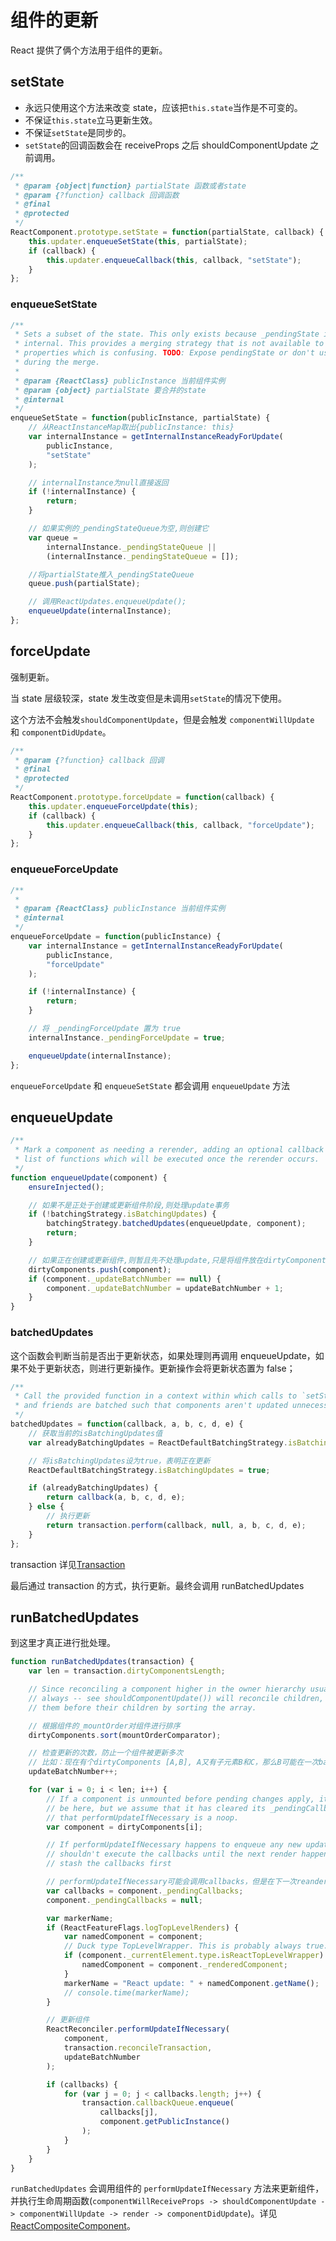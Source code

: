 # 组件的更新

React 提供了俩个方法用于组件的更新。

## setState

* 永远只使用这个方法来改变 state，应该把`this.state`当作是不可变的。
* 不保证`this.state`立马更新生效。
* 不保证`setState`是同步的。
* `setState`的回调函数会在 receiveProps 之后 shouldComponentUpdate 之前调用。

```js
/**
 * @param {object|function} partialState 函数或者state
 * @param {?function} callback 回调函数
 * @final
 * @protected
 */
ReactComponent.prototype.setState = function(partialState, callback) {
    this.updater.enqueueSetState(this, partialState);
    if (callback) {
        this.updater.enqueueCallback(this, callback, "setState");
    }
};
```

### enqueueSetState

```js
/**
 * Sets a subset of the state. This only exists because _pendingState is
 * internal. This provides a merging strategy that is not available to deep
 * properties which is confusing. TODO: Expose pendingState or don't use it
 * during the merge.
 *
 * @param {ReactClass} publicInstance 当前组件实例
 * @param {object} partialState 要合并的state
 * @internal
 */
enqueueSetState = function(publicInstance, partialState) {
    // 从ReactInstanceMap取出{publicInstance: this}
    var internalInstance = getInternalInstanceReadyForUpdate(
        publicInstance,
        "setState"
    );

    // internalInstance为null直接返回
    if (!internalInstance) {
        return;
    }

    // 如果实例的_pendingStateQueue为空,则创建它
    var queue =
        internalInstance._pendingStateQueue ||
        (internalInstance._pendingStateQueue = []);

    //将partialState推入_pendingStateQueue
    queue.push(partialState);

    // 调用ReactUpdates.enqueueUpdate();
    enqueueUpdate(internalInstance);
};
```

## forceUpdate

强制更新。

当 state 层级较深，state 发生改变但是未调用`setState`的情况下使用。

这个方法不会触发`shouldComponentUpdate`，但是会触发 `componentWillUpdate` 和 `componentDidUpdate`。

```js
/**
 * @param {?function} callback 回调
 * @final
 * @protected
 */
ReactComponent.prototype.forceUpdate = function(callback) {
    this.updater.enqueueForceUpdate(this);
    if (callback) {
        this.updater.enqueueCallback(this, callback, "forceUpdate");
    }
};
```

### enqueueForceUpdate

```js
/**
 *
 * @param {ReactClass} publicInstance 当前组件实例
 * @internal
 */
enqueueForceUpdate = function(publicInstance) {
    var internalInstance = getInternalInstanceReadyForUpdate(
        publicInstance,
        "forceUpdate"
    );

    if (!internalInstance) {
        return;
    }

    // 将 _pendingForceUpdate 置为 true
    internalInstance._pendingForceUpdate = true;

    enqueueUpdate(internalInstance);
};
```

`enqueueForceUpdate` 和 `enqueueSetState` 都会调用 `enqueueUpdate` 方法

## enqueueUpdate

```js
/**
 * Mark a component as needing a rerender, adding an optional callback to a
 * list of functions which will be executed once the rerender occurs.
 */
function enqueueUpdate(component) {
    ensureInjected();

    // 如果不是正处于创建或更新组件阶段,则处理update事务
    if (!batchingStrategy.isBatchingUpdates) {
        batchingStrategy.batchedUpdates(enqueueUpdate, component);
        return;
    }

    // 如果正在创建或更新组件,则暂且先不处理update,只是将组件放在dirtyComponents数组中
    dirtyComponents.push(component);
    if (component._updateBatchNumber == null) {
        component._updateBatchNumber = updateBatchNumber + 1;
    }
}
```

### batchedUpdates

<!-- enqueueUpdate -->

这个函数会判断当前是否出于更新状态，如果处理则再调用 enqueueUpdate，如果不处于更新状态，则进行更新操作。更新操作会将更新状态置为 false；

```js
/**
 * Call the provided function in a context within which calls to `setState`
 * and friends are batched such that components aren't updated unnecessarily.
 */
batchedUpdates = function(callback, a, b, c, d, e) {
    // 获取当前的isBatchingUpdates值
    var alreadyBatchingUpdates = ReactDefaultBatchingStrategy.isBatchingUpdates;

    // 将isBatchingUpdates设为true，表明正在更新
    ReactDefaultBatchingStrategy.isBatchingUpdates = true;

    if (alreadyBatchingUpdates) {
        return callback(a, b, c, d, e);
    } else {
        // 执行更新
        return transaction.perform(callback, null, a, b, c, d, e);
    }
};
```

transaction 详见[Transaction]()

最后通过 transaction 的方式，执行更新。最终会调用 runBatchedUpdates

## runBatchedUpdates

到这里才真正进行批处理。

```js
function runBatchedUpdates(transaction) {
    var len = transaction.dirtyComponentsLength;

    // Since reconciling a component higher in the owner hierarchy usually (not
    // always -- see shouldComponentUpdate()) will reconcile children, reconcile
    // them before their children by sorting the array.

    // 根据组件的_mountOrder对组件进行排序
    dirtyComponents.sort(mountOrderComparator);

    // 检查更新的次数，防止一个组件被更新多次
    // 比如：现在有个dirtyComponents [A,B], A又有子元素B和C，那么B可能在一次batch中被更新俩次
    updateBatchNumber++;

    for (var i = 0; i < len; i++) {
        // If a component is unmounted before pending changes apply, it will still
        // be here, but we assume that it has cleared its _pendingCallbacks and
        // that performUpdateIfNecessary is a noop.
        var component = dirtyComponents[i];

        // If performUpdateIfNecessary happens to enqueue any new updates, we
        // shouldn't execute the callbacks until the next render happens, so
        // stash the callbacks first

        // performUpdateIfNecessary可能会调用callbacks，但是在下一次reander发生之前，我们不应该执行callbacks，所以这里先暂存callbacks
        var callbacks = component._pendingCallbacks;
        component._pendingCallbacks = null;

        var markerName;
        if (ReactFeatureFlags.logTopLevelRenders) {
            var namedComponent = component;
            // Duck type TopLevelWrapper. This is probably always true.
            if (component._currentElement.type.isReactTopLevelWrapper) {
                namedComponent = component._renderedComponent;
            }
            markerName = "React update: " + namedComponent.getName();
            // console.time(markerName);
        }

        // 更新组件
        ReactReconciler.performUpdateIfNecessary(
            component,
            transaction.reconcileTransaction,
            updateBatchNumber
        );

        if (callbacks) {
            for (var j = 0; j < callbacks.length; j++) {
                transaction.callbackQueue.enqueue(
                    callbacks[j],
                    component.getPublicInstance()
                );
            }
        }
    }
}
```

`runBatchedUpdates` 会调用组件的 `performUpdateIfNecessary` 方法来更新组件，并执行生命周期函数(`componentWillReceiveProps -> shouldComponentUpdate -> componentWillUpdate -> render -> componentDidUpdate`)。详见[ReactCompositeComponent]()。


